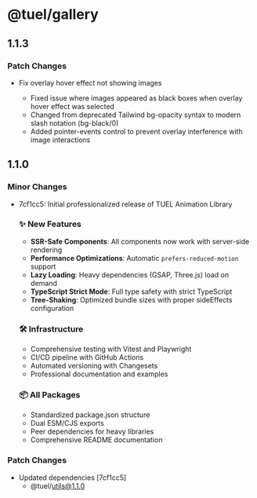 # @tuel/gallery

## 1.1.3

### Patch Changes

- Fix overlay hover effect not showing images

  - Fixed issue where images appeared as black boxes when overlay hover effect was selected
  - Changed from deprecated Tailwind bg-opacity syntax to modern slash notation (bg-black/0)
  - Added pointer-events control to prevent overlay interference with image interactions

## 1.1.0

### Minor Changes

- 7cf1cc5: Initial professionalized release of TUEL Animation Library

  ### ✨ New Features

  - **SSR-Safe Components**: All components now work with server-side rendering
  - **Performance Optimizations**: Automatic `prefers-reduced-motion` support
  - **Lazy Loading**: Heavy dependencies (GSAP, Three.js) load on demand
  - **TypeScript Strict Mode**: Full type safety with strict TypeScript
  - **Tree-Shaking**: Optimized bundle sizes with proper sideEffects configuration

  ### 🛠️ Infrastructure

  - Comprehensive testing with Vitest and Playwright
  - CI/CD pipeline with GitHub Actions
  - Automated versioning with Changesets
  - Professional documentation and examples

  ### 📦 All Packages

  - Standardized package.json structure
  - Dual ESM/CJS exports
  - Peer dependencies for heavy libraries
  - Comprehensive README documentation

### Patch Changes

- Updated dependencies [7cf1cc5]
  - @tuel/utils@1.1.0
